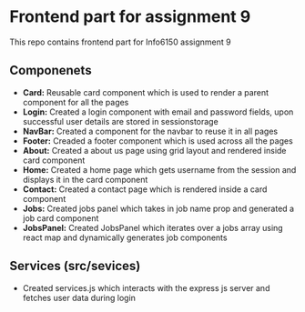 # Frontend part for assignment 9
This repo contains frontend part for Info6150 assignment 9

## Componenets
* **Card:** Reusable card component which is used to render a parent component for all the pages
* **Login:** Created a login component with email and password fields, upon successful user details are stored in sessionstorage
* **NavBar:** Created a component for the navbar to reuse it in all pages
* **Footer:** Creaded a footer component which is used across all the pages
* **About:** Created a about us page using grid layout and rendered inside card component
* **Home:** Created a home page which gets username from the session and displays it in the card component 
* **Contact:** Created a contact page which is rendered inside a card component
* **Jobs:** Created jobs panel which takes in job name prop and generated a job card component
* **JobsPanel:** Created JobsPanel which iterates over a jobs array using react map and dynamically generates job components

## Services (src/sevices)
* Created services.js which interacts with the express js server and fetches user data during login
